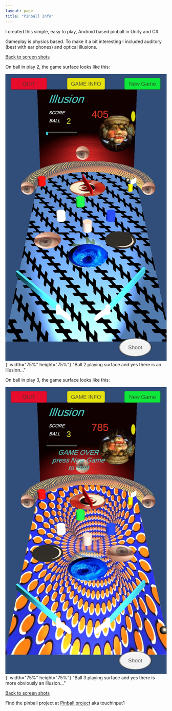 ```yaml
---
layout: page
title: "Pinball Info"
---
```


I created this simple, easy to play, Android based pinball in Unity and C#.

Gameplay is physics based. To make it a bit interesting I included auditory (best with ear phones) and optical illusions.

[Back to screen shots](https://bobkoto.github.io/bob-site/image02)

On ball in play 2, the game surface looks like this:

![Ball2 image](assets/IllusionPinball2.jpg){: width="75%" height="75%"}
"Ball 2 playing surface and yes there is an illusion..."

On ball in play 3, the game surface looks like this:

![Ball3 image](assets/IllusionPinball3.jpg){: width="75%" height="75%"}
"Ball 3 playing surface and yes there is more obviously an illusion..."

[Back to screen shots](https://bobkoto.github.io/bob-site/image02)

Find the pinball project at [Pinball project](https://github.com/bobkoto/touchinput1/) aka touchinput1
